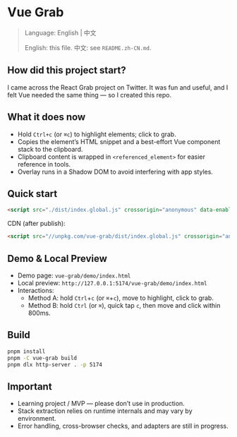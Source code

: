 # Vue Grab

> Language: English | 中文
> 
> English: this file. 中文: see `README.zh-CN.md`.

## How did this project start?

I came across the React Grab project on Twitter. It was fun and useful, and I felt Vue needed the same thing — so I created this repo.

## What it does now

- Hold `Ctrl+c` (or `⌘c`) to highlight elements; click to grab.
- Copies the element’s HTML snippet and a best-effort Vue component stack to the clipboard.
- Clipboard content is wrapped in `<referenced_element>` for easier reference in tools.
- Overlay runs in a Shadow DOM to avoid interfering with app styles.

## Quick start

```html
<script src="./dist/index.global.js" crossorigin="anonymous" data-enabled="true"></script>
```

CDN (after publish):

```html
<script src="//unpkg.com/vue-grab/dist/index.global.js" crossorigin="anonymous" data-enabled="true"></script>
```

## Demo & Local Preview

- Demo page: `vue-grab/demo/index.html`
- Local preview: `http://127.0.0.1:5174/vue-grab/demo/index.html`
- Interactions:
  - Method A: hold `Ctrl`+`c` (or `⌘`+`c`), move to highlight, click to grab.
  - Method B: hold `Ctrl` (or `⌘`), quick tap `c`, then move and click within 800ms.

## Build

```bash
pnpm install
pnpm -C vue-grab build
pnpm dlx http-server . -p 5174
```

## Important

- Learning project / MVP — please don’t use in production.
- Stack extraction relies on runtime internals and may vary by environment.
- Error handling, cross-browser checks, and adapters are still in progress.

